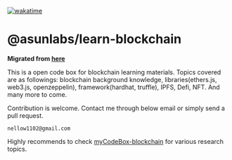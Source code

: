 [![wakatime](https://wakatime.com/badge/user/e56daee8-7aae-4b0e-814c-b6bb7f5f841c/project/cc1be56d-d095-4fdc-afae-f8dc39e06621.svg)](https://wakatime.com/badge/user/e56daee8-7aae-4b0e-814c-b6bb7f5f841c/project/cc1be56d-d095-4fdc-afae-f8dc39e06621)

# @asunlabs/learn-blockchain

**Migrated from [here](https://github.com/developerasun/myCodeBox-blockchain)**

This is a open code box for blockchain learning materials. Topics covered are as followings:  blockchain background knowledge, libraries(ethers.js, web3.js, openzeppelin), framework(hardhat, truffle), IPFS, Defi, NFT. And many more to come.

Contribution is welcome. Contact me through below email or simply send a pull request. 

```
nellow1102@gmail.com
```

Highly recommends to check [myCodeBox-blockchain](https://github.com/developerasun/myCodeBox-blockchain/issues) for various research topics.

